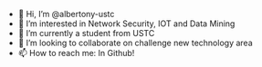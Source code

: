 - 👋 Hi, I’m @albertony-ustc
- 👀 I’m interested in Network Security, IOT and Data Mining
- 🌱 I’m currently a student from USTC
- 💞️ I’m looking to collaborate on challenge new technology area
- 📫 How to reach me: In Github!

<!---
albertony-ustc/albertony-ustc is a ✨ special ✨ repository because its `README.md` (this file) appears on your GitHub profile.
You can click the Preview link to take a look at your changes.
--->
